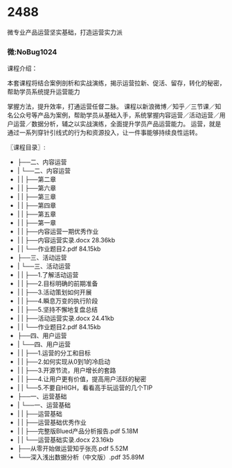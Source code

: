 # 2488
微专业产品运营坚实基础，打造运营实力派
### 微:NoBug1024 


课程介绍：

本套课程将结合案例剖析和实战演练，揭示运营拉新、促活、留存，转化的秘密，帮助学员系统提升运营能力

掌握方法，提升效率，打通运营任督二脉。
课程以新浪微博／知乎／三节课／知名公众号等产品为案例，帮助学员从基础入手，系统掌握内容运营／活动运营／用户运营／数据分析，辅之以实战演练，全面提升学员产品运营能力。
运营，就是通过一系列穿针引线式的行为和资源投入，让一件事能够持续良性运转。



〖课程目录〗:

- ├──二、内容运营  
- |   └──二、内容运营  
- |   |   ├──第二章  
- |   |   ├──第六章  
- |   |   ├──第三章  
- |   |   ├──第四章  
- |   |   ├──第五章  
- |   |   ├──第一章  
- |   |   ├──内容运营一期优秀作业  
- |   |   ├──内容运营实录.docx  28.36kb
- |   |   └──作业题目2.pdf  84.15kb
- ├──三、活动运营  
- |   └──三、活动运营  
- |   |   ├──1.了解活动运营  
- |   |   ├──2.目标明确的前期准备  
- |   |   ├──3.活动策划如何开展  
- |   |   ├──4.瞬息万变的执行阶段  
- |   |   ├──5.坚持不懈地复盘总结  
- |   |   ├──活动运营实录.docx  24.41kb
- |   |   └──作业题目2.pdf  84.15kb
- ├──四、用户运营  
- |   └──四、用户运营  
- |   |   ├──1.运营的分工和目标  
- |   |   ├──2.如何实现从0到1的冷启动  
- |   |   ├──3.开源节流，用户增长的套路  
- |   |   ├──4.让用户更有价值，提高用户活跃的秘密  
- |   |   └──5.不要自HIGH，看看高手玩运营的几个TIP  
- ├──一、运营基础  
- |   └──一、运营基础  
- |   |   ├──运营基础  
- |   |   ├──运营基础优秀作业  
- |   |   ├──完整版Blued产品分析报告.pdf  5.18M
- |   |   └──运营基础实录.docx  23.16kb
- ├──从零开始做运营知乎张亮.pdf  5.52M
- └──深入浅出数据分析（中文版）.pdf  35.89M
